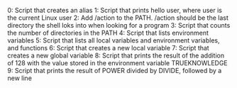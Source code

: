 0: Script that creates an alias
1: Script that prints hello user, where user is the current Linux user
2: Add /action to the PATH. /action should be the last directory the shell loks into when looking for a program
3: Script that counts the number of directories in the PATH
4: Script that lists environment variables
5: Script that lists all local variables and environment variables, and functions
6: Script that creates a new local variable
7: Script that creates a new global variable
8: Script that prints the result of the addition of 128 with the value stored in the environment variable TRUEKNOWLEDGE
9: Script that prints the result of POWER divided by DIVIDE, followed by a new line
